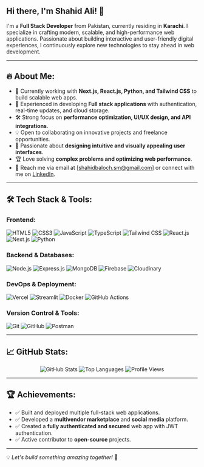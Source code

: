 ## Hi there, I'm Shahid Ali! 👋

I'm a **Full Stack Developer** from Pakistan, currently residing in **Karachi**. I specialize in crafting modern, scalable, and high-performance web applications. Passionate about building interactive and user-friendly digital experiences, I continuously explore new technologies to stay ahead in web development.

---

## 🔥 About Me:
- 🚀 Currently working with **Next.js, React.js, Python, and Tailwind CSS** to build scalable web apps.
- 🎯 Experienced in developing **Full stack applications** with authentication, real-time updates, and cloud storage.
- 🛠️ Strong focus on **performance optimization, UI/UX design, and API integrations**.
- 💡 Open to collaborating on innovative projects and freelance opportunities.
- 🎨 Passionate about **designing intuitive and visually appealing user interfaces**.
- 🏆 Love solving **complex problems and optimizing web performance**.
- 📩 Reach me via email at [shahidbaloch.sm@gmail.com] or connect with me on [LinkedIn](https://www.linkedin.com/in/shahid-ali-64676a2ba/).

---

## 🛠 Tech Stack & Tools:

### **Frontend:**
![HTML5](https://img.shields.io/badge/-HTML5-E34F26?style=flat&logo=html5&logoColor=white)
![CSS3](https://img.shields.io/badge/-CSS3-1572B6?style=flat&logo=css3)
![JavaScript](https://img.shields.io/badge/-JavaScript-F7DF1E?style=flat&logo=javascript&logoColor=black)
![TypeScript](https://img.shields.io/badge/-TypeScript-3178C6?style=flat&logo=typescript&logoColor=white)
![Tailwind CSS](https://img.shields.io/badge/-Tailwind_CSS-38B2AC?style=flat&logo=tailwind-css&logoColor=white)
![React.js](https://img.shields.io/badge/-React.js-61DAFB?style=flat&logo=react&logoColor=black)
![Next.js](https://img.shields.io/badge/-Next.js-000000?style=flat&logo=nextdotjs&logoColor=white)
![Python](https://img.shields.io/badge/-Python-3776AB?style=flat&logo=python&logoColor=white)

### **Backend & Databases:**
![Node.js](https://img.shields.io/badge/-Node.js-339933?style=flat&logo=node.js&logoColor=white)
![Express.js](https://img.shields.io/badge/-Express.js-000000?style=flat&logo=express&logoColor=white)
![MongoDB](https://img.shields.io/badge/-MongoDB-47A248?style=flat&logo=mongodb&logoColor=white)
![Firebase](https://img.shields.io/badge/-Firebase-FFCA28?style=flat&logo=firebase&logoColor=black)
![Cloudinary](https://img.shields.io/badge/-Cloudinary-4285F4?style=flat&logo=cloudinary&logoColor=white)

### **DevOps & Deployment:**
![Vercel](https://img.shields.io/badge/-Vercel-000000?style=flat&logo=vercel&logoColor=white)
![Streamlit](https://img.shields.io/badge/-Streamlit-FF4B4B?style=flat&logo=streamlit&logoColor=white)
![Docker](https://img.shields.io/badge/-Docker-2496ED?style=flat&logo=docker&logoColor=white)
![GitHub Actions](https://img.shields.io/badge/-GitHub_Actions-2088FF?style=flat&logo=github-actions&logoColor=white)

### **Version Control & Tools:**
![Git](https://img.shields.io/badge/-Git-F05032?style=flat&logo=git&logoColor=white)
![GitHub](https://img.shields.io/badge/-GitHub-181717?style=flat&logo=github)
![Postman](https://img.shields.io/badge/-Postman-FF6C37?style=flat&logo=postman&logoColor=white)

---

## 📈 GitHub Stats:

<div align="center">

  <img src="https://github-readme-stats.vercel.app/api?username=shahid12ali&show_icons=true&theme=dark" alt="GitHub Stats" />

   <img src="https://github-readme-stats.vercel.app/api/top-langs/?username=shahid12ali&layout=compact&theme=dark" alt="Top Languages" />

     
  <img src="https://komarev.com/ghpvc/?username=shahid12ali&color=blue" alt="Profile Views" />

</div>

---

## 🏆 Achievements:
- ✅ Built and deployed multiple full-stack web applications.
- ✅ Developed a **multivendor marketplace** and **social media** platform.
- ✅ Created a **fully authenticated and secured** web app with JWT authentication.
- ✅ Active contributor to **open-source** projects.

---

💡 _Let's build something amazing together!_ 🚀
